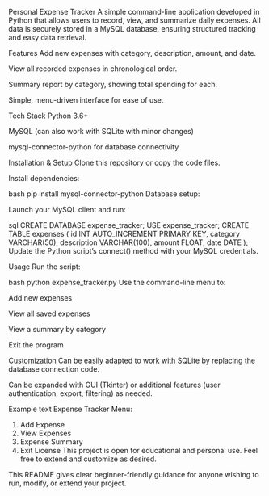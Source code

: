 Personal Expense Tracker
A simple command-line application developed in Python that allows users to record, view, and summarize daily expenses. All data is securely stored in a MySQL database, ensuring structured tracking and easy data retrieval.

Features
Add new expenses with category, description, amount, and date.

View all recorded expenses in chronological order.

Summary report by category, showing total spending for each.

Simple, menu-driven interface for ease of use.

Tech Stack
Python 3.6+

MySQL (can also work with SQLite with minor changes)

mysql-connector-python for database connectivity

Installation & Setup
Clone this repository or copy the code files.

Install dependencies:

bash
pip install mysql-connector-python
Database setup:

Launch your MySQL client and run:

sql
CREATE DATABASE expense_tracker;
USE expense_tracker;
CREATE TABLE expenses (
  id INT AUTO_INCREMENT PRIMARY KEY,
  category VARCHAR(50),
  description VARCHAR(100),
  amount FLOAT,
  date DATE
);
Update the Python script’s connect() method with your MySQL credentials.

Usage
Run the script:

bash
python expense_tracker.py
Use the command-line menu to:

Add new expenses

View all saved expenses

View a summary by category

Exit the program

Customization
Can be easily adapted to work with SQLite by replacing the database connection code.

Can be expanded with GUI (Tkinter) or additional features (user authentication, export, filtering) as needed.

Example
text
Expense Tracker Menu:
1. Add Expense
2. View Expenses
3. Expense Summary
4. Exit
License
This project is open for educational and personal use. Feel free to extend and customize as desired.

This README gives clear beginner-friendly guidance for anyone wishing to run, modify, or extend your project.

